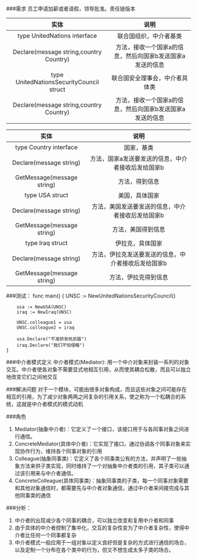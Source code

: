 ###需求
员工申请加薪或者请假，领导批准。责任链版本

实体 | 说明
:---: | :---:
type UnitedNations interface | 联合国组织，中介者基类
Declare(message string,country Country) | 方法，接收一个国家a的信息，然后向国家b发送国家a发送的信息
type UnitedNationsSecurityCouncil struct | 联合国安全理事会，中介者具体类
Declare(message string,country Country) | 方法，接收一个国家a的信息，然后向国家b发送国家a发送的信息

实体 | 说明
:---: | :---:
type Country interface | 国家，基类
Declare(message string) | 方法，国家a发送要发送的信息，中介者接收后发给国家b
GetMessage(message string) | 方法，得到信息
type USA struct | 美国，具体国家
Declare(message string) | 方法，美国发送要发送的信息，中介者接收后发给国家b
GetMessage(message string) | 方法，美国得到信息
type Iraq struct | 伊拉克，具体国家
Declare(message string) | 方法，伊拉克发送要发送的信息，中介者接收后发给国家b
GetMessage(message string) | 方法，伊拉克得到信息

###测试：
    func main()  {
        UNSC := NewUnitedNationsSecurityCouncil()

        usa := NewUSA(UNSC)
        iraq := NewIraq(UNSC)
    
        UNSC.colleague1 = usa
        UNSC.colleague2 = iraq
    
        usa.Declare("不准研发核武器")
        iraq.Declare("我们不怕侵略")
    }

###中介者模式定义
中介者模式(Mediator): 用一个中介对象来封装一系列的对象交互。中介者使各对象不需要显式地相互引用，从而使其耦合松散，而且可以独立地改变它们之间地交互

###解决问题
对于一个模块，可能由很多对象构成，而且这些对象之间可能存在相互的引用，为了减少对象两两之间复杂的引用关系，使之称为一个松耦合的系统，这就是中介者模式的模式动机

###角色
1. Mediator(抽象中介者)：它定义了一个接口，该接口用于与各同事对象之间进行通信。
2. ConcreteMediator(具体中介者)：它实现了接口，通过协调各个同事对象来实现协作行为，维持各个同事对象的引用
3. Colleague(抽象同事类)：它定义了各个同事类公有的方法，并声明了一些抽象方法来供子类实现，同时维持了一个对抽象中介者类的引用，其子类可以通过该引用来与中介者通信。
4. ConcreteColleague(具体同事类)：抽象同事类的子类，每一个同事对象需要和其他对象通信时，都需要先与中介者对象通信，通过中介者来间接完成与其他同事类的通信

###分析：
1. 中介者的出现减少各个同事的耦合，可以独立改变和复用中介者和同事
2. 由于具体的中介者控制了集中化，交互的复杂性变为了中介者复杂性，使得中介者比任何一个同事都复杂
3. 中介者模式一般应用于一组对象以定义良好但是复杂的方式进行通信的场合，以及定制一个分布在各个类中的行为，但又不想生成太多子类的场合。
